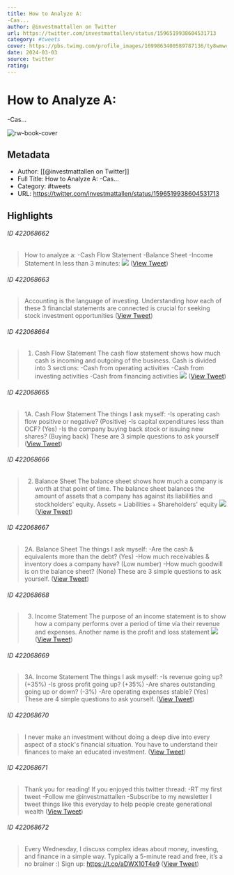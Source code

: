 ```yaml
---
title: How to Analyze A: 
-Cas...
author: @investmattallen on Twitter
url: https://twitter.com/investmattallen/status/1596519938604531713
category: #tweets
cover: https://pbs.twimg.com/profile_images/1699863400589787136/ty8wmwcC.jpg
date: 2024-03-03
source: twitter
rating:
---
```

# How to Analyze A: 
-Cas...

![rw-book-cover](https://pbs.twimg.com/profile_images/1699863400589787136/ty8wmwcC.jpg)

## Metadata
- Author: [[@investmattallen on Twitter]]
- Full Title: How to Analyze A: 
-Cas...
- Category: #tweets
- URL: https://twitter.com/investmattallen/status/1596519938604531713

## Highlights
###### ID 422068662
> How to analyze a: 
> -Cash Flow Statement 
> -Balance Sheet 
> -Income Statement 
> In less than 3 minutes: 
> ![](https://pbs.twimg.com/media/Fif6IA6XgAEIljL.png) ([View Tweet](https://twitter.com/investmattallen/status/1596519938604531713))
    
###### ID 422068663
> Accounting is the language of investing. 
> Understanding how each of these 3 financial statements are connected is crucial for seeking stock investment opportunities ([View Tweet](https://twitter.com/investmattallen/status/1596519940471025665))
    
###### ID 422068664
> 1. Cash Flow Statement 
> The cash flow statement shows how much cash is incoming and outgoing of the business. 
> Cash is divided into 3 sections: 
> -Cash from operating activities 
> -Cash from investing activities 
> -Cash from financing activities 
> ![](https://pbs.twimg.com/media/Fif1HazWYAABWQl.jpg) ([View Tweet](https://twitter.com/investmattallen/status/1596519942035218432))
    
###### ID 422068665
> 1A. Cash Flow Statement 
> The things I ask myself: 
> -Is operating cash flow positive or negative? (Positive) 
> -Is capital expenditures less than OCF? (Yes) 
> -Is the company buying back stock or issuing new shares? (Buying back) 
> These are 3 simple questions to ask yourself ([View Tweet](https://twitter.com/investmattallen/status/1596519943918743552))
    
###### ID 422068666
> 2. Balance Sheet 
> The balance sheet shows how much a company is worth at that point of time. 
> The balance sheet balances the amount of assets that a company has against its liabilities and stockholders' equity.
> Assets = Liabilities + Shareholders' equity 
> ![](https://pbs.twimg.com/media/Fif3bF1X0AElvYS.png) ([View Tweet](https://twitter.com/investmattallen/status/1596519945625489408))
    
###### ID 422068667
> 2A. Balance Sheet 
> The things I ask myself: 
> -Are the cash & equivalents more than the debt? (Yes) 
> -How much receivables & inventory does a company have? (Low number) 
> -How much goodwill is on the balance sheet? (None) 
> These are 3 simple questions to ask yourself. ([View Tweet](https://twitter.com/investmattallen/status/1596519947790069761))
    
###### ID 422068668
> 3. Income Statement 
> The purpose of an income statement is to show how a company performs over a period of time via their revenue and expenses. 
> Another name is the profit and loss statement 
> ![](https://pbs.twimg.com/media/Fif4pf4WYAAXaVs.jpg) ([View Tweet](https://twitter.com/investmattallen/status/1596519949530697729))
    
###### ID 422068669
> 3A. Income Statement 
> The things I ask myself: 
> -Is revenue going up? (+35%)
> -Is gross profit going up? (+35%) 
> -Are shares outstanding going up or down? (-3%) 
> -Are operating expenses stable? (Yes) 
> These are 4 simple questions to ask yourself. ([View Tweet](https://twitter.com/investmattallen/status/1596519951623655424))
    
###### ID 422068670
> I never make an investment without doing a deep dive into every aspect of a stock's financial situation. 
> You have to understand their finances to make an educated investment. ([View Tweet](https://twitter.com/investmattallen/status/1596519953183789060))
    
###### ID 422068671
> Thank you for reading! 
> If you enjoyed this twitter thread: 
> -RT my first tweet 
> -Follow me @investmattallen
> -Subscribe to my newsletter 
> I tweet things like this everyday to help people create generational wealth ([View Tweet](https://twitter.com/investmattallen/status/1596519954488205312))
    
###### ID 422068672
> Every Wednesday, I discuss complex ideas about money, investing, and finance in a simple way. 
> Typically a 5-minute read and free, it’s a no brainer :) 
> Sign up:
> https://t.co/aDWX10T4e9 ([View Tweet](https://twitter.com/investmattallen/status/1596519955763429378))
    

